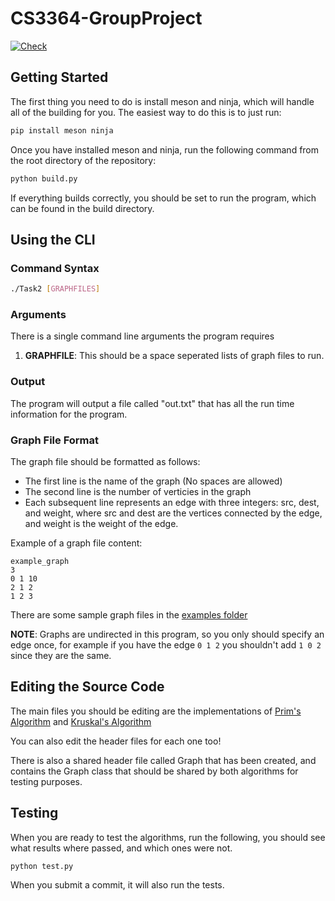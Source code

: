 # CS3364-GroupProject

[![Check](https://github.com/jaxcksn/CS3364-GroupProject/actions/workflows/meson-build.yml/badge.svg)](https://github.com/jaxcksn/CS3364-GroupProject/actions/workflows/meson-build.yml)

## Getting Started

The first thing you need to do is install meson and ninja, which will handle all of the building for you. The easiest way to do this is to just run:

```bash
pip install meson ninja
```

Once you have installed meson and ninja, run the following command from the root directory of the repository:

```bash
python build.py
```

If everything builds correctly, you should be set to run the program, which can be found in the build directory.

## Using the CLI

### Command Syntax

```bash
./Task2 [GRAPHFILES]
```

### Arguments

There is a single command line arguments the program requires

1. **GRAPHFILE**: This should be a space seperated lists of graph files to run.

### Output

The program will output a file called "out.txt" that has all the run time information for the program.

### Graph File Format

The graph file should be formatted as follows:

- The first line is the name of the graph (No spaces are allowed)
- The second line is the number of verticies in the graph
- Each subsequent line represents an edge with three integers: src, dest, and weight, where src and dest are the vertices connected by the edge, and weight is the weight of the edge.

Example of a graph file content:

```
example_graph
3
0 1 10
2 1 2
1 2 3
```

There are some sample graph files in the [examples folder](/examples/)

**NOTE**: Graphs are undirected in this program, so you only should specify an edge once, for example if you have the edge `0 1 2` you shouldn't add `1 0 2` since they are the same.

## Editing the Source Code

The main files you should be editing are the implementations of [Prim's Algorithm](src/prim.cpp) and [Kruskal's Algorithm](src/kruskal.cpp)

You can also edit the header files for each one too!

There is also a shared header file called Graph that has been created, and contains the Graph class that should be shared by both algorithms for testing purposes.

## Testing

When you are ready to test the algorithms, run the following, you should see what results where passed, and which ones were not.

```bash
python test.py
```

When you submit a commit, it will also run the tests.
